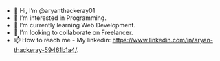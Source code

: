 - 👋 Hi, I’m @aryanthackeray01
- 👀 I’m interested in Programming.
- 🌱 I’m currently learning Web Development.
- 💞️ I’m looking to collaborate on Freelancer.
- 📫 How to reach me - My linkedin: https://www.linkedin.com/in/aryan-thackeray-59461b1a4/.

<!---
aryanthackeray01/aryanthackeray01 is a ✨ special ✨ repository because its `README.md` (this file) appears on your GitHub profile.
You can click the Preview link to take a look at your changes.
--->
